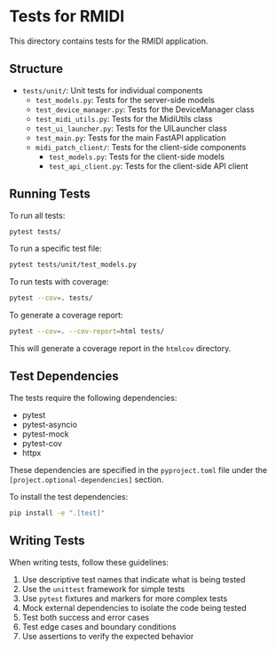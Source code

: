 # Tests for RMIDI

This directory contains tests for the RMIDI application.

## Structure

- `tests/unit/`: Unit tests for individual components
  - `test_models.py`: Tests for the server-side models
  - `test_device_manager.py`: Tests for the DeviceManager class
  - `test_midi_utils.py`: Tests for the MidiUtils class
  - `test_ui_launcher.py`: Tests for the UILauncher class
  - `test_main.py`: Tests for the main FastAPI application
  - `midi_patch_client/`: Tests for the client-side components
    - `test_models.py`: Tests for the client-side models
    - `test_api_client.py`: Tests for the client-side API client

## Running Tests

To run all tests:

```bash
pytest tests/
```

To run a specific test file:

```bash
pytest tests/unit/test_models.py
```

To run tests with coverage:

```bash
pytest --cov=. tests/
```

To generate a coverage report:

```bash
pytest --cov=. --cov-report=html tests/
```

This will generate a coverage report in the `htmlcov` directory.

## Test Dependencies

The tests require the following dependencies:

- pytest
- pytest-asyncio
- pytest-mock
- pytest-cov
- httpx

These dependencies are specified in the `pyproject.toml` file under the `[project.optional-dependencies]` section.

To install the test dependencies:

```bash
pip install -e ".[test]"
```

## Writing Tests

When writing tests, follow these guidelines:

1. Use descriptive test names that indicate what is being tested
2. Use the `unittest` framework for simple tests
3. Use `pytest` fixtures and markers for more complex tests
4. Mock external dependencies to isolate the code being tested
5. Test both success and error cases
6. Test edge cases and boundary conditions
7. Use assertions to verify the expected behavior